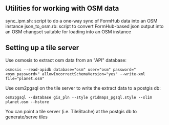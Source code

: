 Utilities for working with OSM data
----------------------------------

sync_ipm.sh:  script to do a one-way sync of FormHub data into an OSM instance
json_to_osm.rb:  script to convert FormHub-based json output into an OSM changset suitable for loading into an OSM instance

Setting up a tile server
------------------------

Use osmosis to extract osm data from an "API" database:
```
osmosis --read-apidb database="osm" user="osm" password="<osm_password>" allowIncorrectSchemaVersion="yes" --write-xml file="planet.osm"
```

Use osm2pgsql on the tile server to write the extract data to a postgis db:
```
osm2pgsql --database gis_pln --style gridmaps_pgsql.style --slim planet.osm --hstore
```

You can point a tile server (i.e. TileStache) at the postgis db to generate/serve tiles



